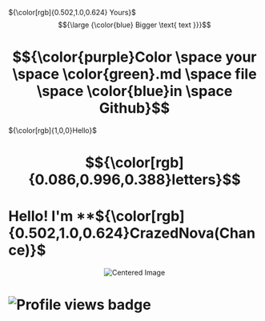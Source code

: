 

<!---Colorable text --->

${\color[rgb]{0.502,1.0,0.624} Yours}$
$${\large {\color{blue} Bigger \text{ text }}}$$
# $${\color{purple}Color \space your \space \color{green}.md \space file \space \color{blue}in \space Github}$$
${\color[rgb]{1,0,0}Hello}$
# $${\color[rgb]{0.086,0.996,0.388}letters}$$
# Hello! I'm **${\color[rgb]{0.502,1.0,0.624}CrazedNova(Chance)}$

<div style="text-align: center;">
  <img src="https://media.discordapp.net/attachments/975865507653759007/1403407255776264232/IMG_1754.png?ex=6897705b&is=68961edb&hm=7325407ff3dc7ccbf41579671030c7408358c322937e918f6f11ac89050fc9a5&=&format=webp&quality=lossless&width=1269&height=153" alt="Centered Image">
</div>

<!--- Display profile views --->
<h1 align="left">
  <img src="https://komarev.com/ghpvc/?username=CrazedNova&style=for-the-badge&color=fa00c4" alt="Profile views badge">
</h1>
